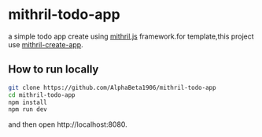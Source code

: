 # mithril-todo-app

a simple todo app create using [mithril.js](https://mithril.js.org/) framework.for template,this project use [mithril-create-app](https://www.npmjs.com/package/create-mithril-app).

## How to run locally 
```bash
git clone https://github.com/AlphaBeta1906/mithril-todo-app
cd mithril-todo-app
npm install
npm run dev
```
and then open http://localhost:8080.
